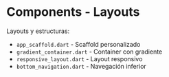 # Components - Layouts

Layouts y estructuras:

- `app_scaffold.dart` - Scaffold personalizado
- `gradient_container.dart` - Container con gradiente
- `responsive_layout.dart` - Layout responsivo
- `bottom_navigation.dart` - Navegación inferior
